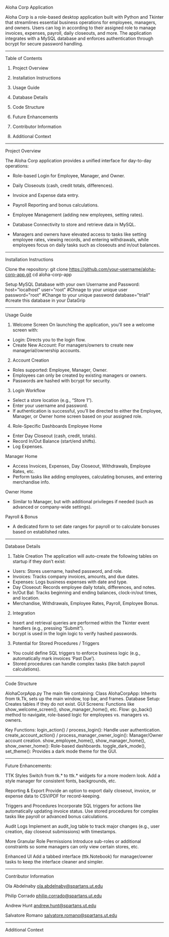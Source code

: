Aloha Corp Application

Aloha Corp is a role-based desktop application built with Python and Tkinter that streamlines essential business operations for employees, managers, and owners. Users can log in according to their assigned role to 
manage invoices, expenses, payroll, daily closeouts, and more. The application integrates with a MySQL database and enforces authentication through bcrypt for secure password handling.

-------------------------------------------------------------------------------------------------------------------------------------------------------------------------------------------------------------------------------------------------

Table of Contents

1. Project Overview

2. Installation Instructions

3. Usage Guide

4. Database Details

5. Code Structure

6. Future Enhancements

7. Contributor Information

8. Additional Context

-------------------------------------------------------------------------------------------------------------------------------------------------------------------------------------------------------------------------------------------------

Project Overview

The Aloha Corp application provides a unified interface for day-to-day operations:

  - Role-based Login for Employee, Manager, and Owner.

  - Daily Closeouts (cash, credit totals, differences).

  - Invoice and Expense data entry.

  - Payroll Reporting and bonus calculations.

  - Employee Management (adding new employees, setting rates).

  - Database Connectivity to store and retrieve data in MySQL.

  - Managers and owners have elevated access to tasks like setting employee rates, viewing records, and entering withdrawals, while employees focus on daily tasks such as closeouts and in/out balances.

-----------------------------------------------------------------------------------------------------------------------------------------------------------------------------------------------------------------------------------------------

Installation Instructions

Clone the repository:
git clone https://github.com/your-username/aloha-corp-app.git
cd aloha-corp-app

Setup MySQL Database with your own Username and Password:
host="localhost"
user="root"        #Chnage to your unique user
password="root"    #Change to your unique password
database="triall"  #create this database in your DataGrip

-----------------------------------------------------------------------------------------------------------------------------------------------------------------------------------------------------------------------------------------------

Usage Guide

1. Welcome Screen
On launching the application, you'll see a welcome screen with:

- Login: Directs you to the login flow.
- Create New Account: For managers/owners to create new managerial/ownership accounts.

2. Account Creation
- Roles supported: Employee, Manager, Owner.
- Employees can only be created by existing managers or owners.
- Passwords are hashed with bcrypt for security.

3. Login Workflow
- Select a store location (e.g., “Store 1”).
- Enter your username and password.
- If authentication is successful, you’ll be directed to either the Employee, Manager, or Owner home screen based on your assigned role.

4. Role-Specific Dashboards
Employee Home
- Enter Day Closeout (cash, credit, totals).
- Record In/Out Balance (start/end shifts).
- Log Expenses.

Manager Home
- Access Invoices, Expenses, Day Closeout, Withdrawals, Employee Rates, etc.
- Perform tasks like adding employees, calculating bonuses, and entering merchandise info.

Owner Home
- Similar to Manager, but with additional privileges if needed (such as advanced or company-wide settings).

Payroll & Bonus
- A dedicated form to set date ranges for payroll or to calculate bonuses based on established rates.

---------------------------------------------------------------------------------------------------------------------------------------------------------------------------------------------------------------------------------------------

Database Details

1. Table Creation
The application will auto-create the following tables on startup if they don’t exist:
- Users: Stores username, hashed password, and role.
- Invoices: Tracks company invoices, amounts, and due dates.
- Expenses: Logs business expenses with date and type.
- Day Closeout: Records employee daily totals, differences, and notes.
- In/Out Bal: Tracks beginning and ending balances, clock-in/out times, and location.
- Merchandise, Withdrawals, Employee Rates, Payroll, Employee Bonus.

2. Integration
- Insert and retrieval queries are performed within the Tkinter event handlers (e.g., pressing “Submit”).
- bcrypt is used in the login logic to verify hashed passwords.

3. Potential for Stored Procedures / Triggers
- You could define SQL triggers to enforce business logic (e.g., automatically mark invoices ‘Past Due’).
- Stored procedures can handle complex tasks (like batch payroll calculations).

---------------------------------------------------------------------------------------------------------------------------------------------------------------------------------------------------------------------------------------------

Code Structure

AlohaCorpApp.py
The main file containing:
Class AlohaCorpApp: Inherits from tk.Tk, sets up the main window, top bar, and frames.
Database Setup: Creates tables if they do not exist.
GUI Screens: Functions like show_welcome_screen(), show_manager_home(), etc.
Flow: go_back() method to navigate, role-based logic for employees vs. managers vs. owners.

Key Functions:
login_action() / process_login(): Handle user authentication.
create_account_action() / process_manager_owner_login(): Manager/Owner account creation.
show_employee_home(), show_manager_home(), show_owner_home(): Role-based dashboards.
toggle_dark_mode(), set_theme(): Provides a dark mode theme for the GUI.

---------------------------------------------------------------------------------------------------------------------------------------------------------------------------------------------------------------------------------------------

Future Enhancements:

TTK Styles
Switch from tk.* to ttk.* widgets for a more modern look. Add a style manager for consistent fonts, backgrounds, etc.

Reporting & Export
Provide an option to export daily closeout, invoice, or expense data to CSV/PDF for record-keeping.

Triggers and Procedures
Incorporate SQL triggers for actions like automatically updating invoice status. Use stored procedures for complex tasks like payroll or advanced bonus calculations.

Audit Logs
Implement an audit_log table to track major changes (e.g., user creation, day closeout submissions) with timestamps.

More Granular Role Permissions
Introduce sub-roles or additional constraints so some managers can only view certain stores, etc.

Enhanced UI
Add a tabbed interface (ttk.Notebook) for manager/owner tasks to keep the interface cleaner and simpler.

---------------------------------------------------------------------------------------------------------------------------------------------------------------------------------------------------------------------------------------------

Contributor Information

Ola Abdelnaby ola.abdelnaby@spartans.ut.edu

Philip Corrado philip.corrado@spartans.ut.edu

Andrew Hunt andrew.hunt@spartans.ut.edu

Salvatore Romano salvatore.romano@spartans.ut.edu

---------------------------------------------------------------------------------------------------------------------------------------------------------------------------------------------------------------------------------------------

Additional Context










